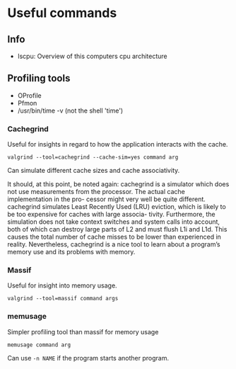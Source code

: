 # Useful commands

## Info

- lscpu: Overview of this computers cpu architecture

## Profiling tools

- OProfile
- Pfmon
- /usr/bin/time -v (not the shell 'time')

### Cachegrind

Useful for insights in regard to how the application interacts
with the cache.

```
valgrind --tool=cachegrind --cache-sim=yes command arg
```

Can simulate different cache sizes and cache associativity.

It should, at this point, be noted again: cachegrind is
a simulator which does not use measurements from the
processor. The actual cache implementation in the pro-
cessor might very well be quite different. cachegrind
simulates Least Recently Used (LRU) eviction, which is
likely to be too expensive for caches with large associa-
tivity. Furthermore, the simulation does not take context
switches and system calls into account, both of which
can destroy large parts of L2 and must flush L1i and L1d.
This causes the total number of cache misses to be lower
than experienced in reality. Nevertheless, cachegrind is a
nice tool to learn about a program’s memory use and its
problems with memory.


### Massif

Useful for insight into memory usage. 

```
valgrind --tool=massif command args
```

### memusage

Simpler profiling tool than massif for memory usage

```
memusage command arg
```

Can use `-n NAME` if the program starts another program.
